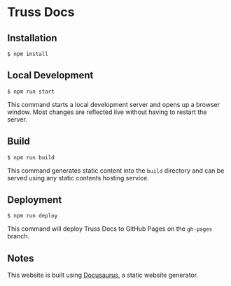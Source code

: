 # Truss Docs

## Installation

```
$ npm install
```

## Local Development

```
$ npm run start
```

This command starts a local development server and opens up a browser window. Most changes are reflected live without having to restart the server.

## Build

```
$ npm run build
```

This command generates static content into the `build` directory and can be served using any static contents hosting service.

## Deployment


```
$ npm run deploy
```

This command will deploy Truss Docs to GitHub Pages on the `gh-pages` branch.


## Notes

This website is built using [Docusaurus](https://docusaurus.io/), a static website generator.